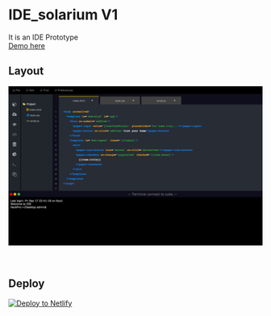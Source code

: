 # IDE_solarium V1

It is an IDE Prototype<br>
[Demo here](http://onclickmidia.net/solarium) 

## Layout
![Layout](https://raw.githubusercontent.com/leoneloliver/IDE_solarium/master/img/ScreenShot.png)

<a href="https://www.netlify.com">
  <img data-src=""/>
</a>

## Deploy

[![Deploy to Netlify](https://www.netlify.com/img/global/badges/netlify-color-accent.svg)](https://app.netlify.com/start/deploy?repository=https://github.com/leoneloliver/IDE_solarium)

